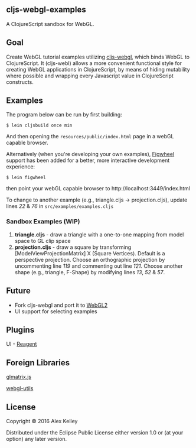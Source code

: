 cljs-webgl-examples
----
A ClojureScript sandbox for WebGL.

Goal
----
Create WebGL tutorial examples utilizing [cljs-webgl](https://github.com/asakeron/cljs-webgl), which binds WebGL to ClojureScript. It (cljs-webl) allows a more convenient functional style for creating WebGL applications in ClojureScript, by means of hiding mutability where possible and wrapping every Javascript value in ClojureScript constructs.

Examples
----
The program below can be run by first building:

    $ lein cljsbuild once min

And then opening the `resources/public/index.html` page in a webGL capable browser.

Alternatively (when you're developing your own examples), [Figwheel](https://github.com/bhauman/lein-figwheel) support has been added for a
better, more interactive development experience:

    $ lein figwheel

then point your webGL capable browser to http://localhost:3449/index.html


To change to another example (e.g., triangle.cljs -> projection.cljs), update lines *22* & *76* in `src/examples/examples.cljs`

### Sandbox Examples (WIP)
1. **triangle.cljs**   - draw a triangle with a one-to-one mapping from model space to GL clip space
2. **projection.cljs** - draw a square by transforming [ModelViewProjectionMatrix] X (Square Vertices). Default is a perspective projection.  Choose an orthographic projection by uncommenting line *119* and commenting out line *121*.
Choose another shape (e.g., triangle, F-Shape) by modifying lines *13*, *52* & *57*.

Future
----
* Fork cljs-webgl and port it to [WebGL2](https://www.khronos.org/registry/webgl/specs/latest/2.0/)
* UI support for selecting examples

Plugins
----
UI - [Reagent](https://reagent-project.github.io/)

Foreign Libraries
----
[glmatrix.js](http://glmatrix.net/)

[webgl-utils](https://www.khronos.org/registry/webgl/sdk/demos/common/webgl-utils.js)

## License

Copyright © 2016 Alex Kelley

Distributed under the Eclipse Public License either version 1.0 or (at your option) any later version.
